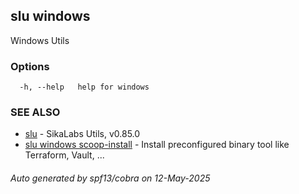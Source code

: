 ## slu windows

Windows Utils

### Options

```
  -h, --help   help for windows
```

### SEE ALSO

* [slu](slu.md)	 - SikaLabs Utils, v0.85.0
* [slu windows scoop-install](slu_windows_scoop-install.md)	 - Install preconfigured binary tool like Terraform, Vault, ...

###### Auto generated by spf13/cobra on 12-May-2025
